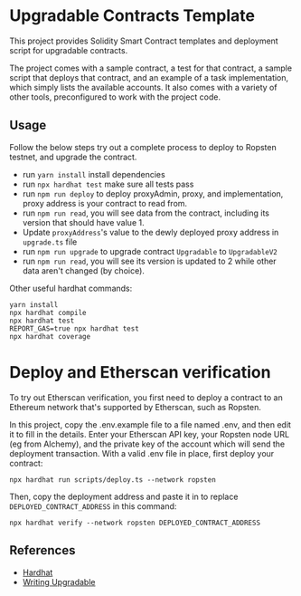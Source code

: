 # Upgradable Contracts Template

This project provides Solidity Smart Contract templates and deployment script for upgradable contracts.

The project comes with a sample contract, a test for that contract, a sample script that deploys that contract, and an example of a task implementation, which simply lists the available accounts. It also comes with a variety of other tools, preconfigured to work with the project code.

## Usage

Follow the below steps try out a complete process to deploy to Ropsten testnet, and upgrade the contract.
* run `yarn install` install dependencies
* run `npx hardhat test` make sure all tests pass
* run `npm run deploy` to deploy proxyAdmin, proxy, and implementation, proxy address is your contract to read from.
* run `npm run read`, you will see data from the contract, including its version that should have value 1.
* Update `proxyAddress`'s value to the dewly deployed proxy address in `upgrade.ts` file 
* run `npm run upgrade` to upgrade contract `Upgradable` to `UpgradableV2`
* run `npm run read`, you will see its version is updated to 2 while other data aren't changed (by choice).

Other useful hardhat commands:
```shell
yarn install
npx hardhat compile
npx hardhat test
REPORT_GAS=true npx hardhat test
npx hardhat coverage
```

# Deploy and Etherscan verification

To try out Etherscan verification, you first need to deploy a contract to an Ethereum network that's supported by Etherscan, such as Ropsten.

In this project, copy the .env.example file to a file named .env, and then edit it to fill in the details. Enter your Etherscan API key, your Ropsten node URL (eg from Alchemy), and the private key of the account which will send the deployment transaction. With a valid .env file in place, first deploy your contract:

```shell
npx hardhat run scripts/deploy.ts --network ropsten 
```

Then, copy the deployment address and paste it in to replace `DEPLOYED_CONTRACT_ADDRESS` in this command:

```shell
npx hardhat verify --network ropsten DEPLOYED_CONTRACT_ADDRESS
```

## References
* [Hardhat](https://hardhat.org/getting-started/)
* [Writing Upgradable](https://docs.openzeppelin.com/upgrades-plugins/1.x/writing-upgradeable)